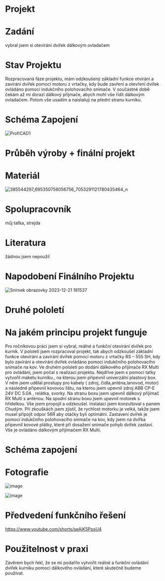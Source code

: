 # Projekt

# Zadání
vybral jsem si otevírání dvířek dálkovým ovladačem
# Stav Projektu
Rozpracovaná fáze projektu, mám odzkoušený základní funkce otvírání a zavírání dvířek pomocí motoru z vrtačky, kdy bude zavření a otevření dvířek ovládáno pomocí indukčního polohovacího snímače. V součastné době čekám až mi dorazí dálkový příjmače, abych mohl vše řídit dálkovým ovladačem. Potom vše usadím a naistaluji na přední stranu kurníku.

# Schéma Zapojení
![ProfiCAD1](https://github.com/VojtasBase/Projekt/assets/154540614/8a5dda25-2a2b-4fc9-bc08-1fbf2a8a1973)

# Průběh výroby + finální projekt

# Materiál
![385544297_695350756056756_7053291121780435464_n](https://github.com/VojtasBase/Projekt/assets/154540614/2aa4f41d-8ad7-4d74-bfa9-c6b8dc3db0b1)

# Spolupracovník
můj taťka, strejda

# Literatura
žádnou jsem nepoužil

# Napodobení Finálního Projektu
![Snímek obrazovky 2023-12-21 181537](https://github.com/VojtasBase/Projekt/assets/154540614/15f48fba-23e8-4814-a91f-0afb48df0045)

# Druhé pololetí
# Na jakém principu projekt funguje
Pro ročníkovou práci jsem si vybral, reálné a funkční otevírání dvířek pro kurník. V pololetí jsem rozpracoval projekt, tak abych odzkoušel základní funkce otevírání a zavírání dvířek pomocí motoru z vrtačky RS – 555 SH, kdy bylo zavírání a otevírání dvířek ovládáno pomocí indukčního polohovacího snímače na kov. 
Ve druhém pololetí po dodání dálkového přijímače RX Multi pro ovládání, jsem počal s realizací projektu. Nejdříve jsem s pomocí taťky vytvořil maketu kurníku., na kterou jsem připevnil univerzální plastový box. V něm jsem udělal prostupy pro kabely ( zdroj, čidla,anténa,lanovod, motor) a následně připevnil kovovou lištu, na kterou jsem upevnil zdroj ABB CP-E 24V DC 5.0A , relátka, svorky. Na stranu boxu jsem upevnil dálkový přijímač RX Multi s anténou. Na spodní stranu boxu jsem upevnil motorek s hřídelkou. Vše jsem propojil a odzkoušel. Instalaci jsem konzultoval s panem Chudým. Při zkouškách jsem zjistil, že rychlost motorku je velká, takže jsem musel připojit odpor 56R aby otáčky byli optimální. Zastavení dvířek je pomocí indukčního polohovacího snímače na kov, kdy jsem na dvířka připevnil kovové plátky, které při dosažení snímače pohyb dvířek zastaví. Vše je ovládáno dálkovým přijímačem RX Multi. 

# Schéma zapojení
# Fotografie
![image](https://github.com/VojtasBase/Projekt/assets/154540614/c32437bc-51b8-4c6c-ad69-bd50140929ec)

![image](https://github.com/VojtasBase/Projekt/assets/154540614/cf9f4244-1d80-430c-afa2-cc4b7ba0439d)


# Předvedení funkčního řešení
https://www.youtube.com/shorts/seAjK5PpsU4
# Použitelnost v praxi
Závěrem bych řekl, že se mi podařilo vytvořit reálné a funkční ovládání dvířek kurníku pomocí dálkového ovládání, které skutečně budeme používat.
